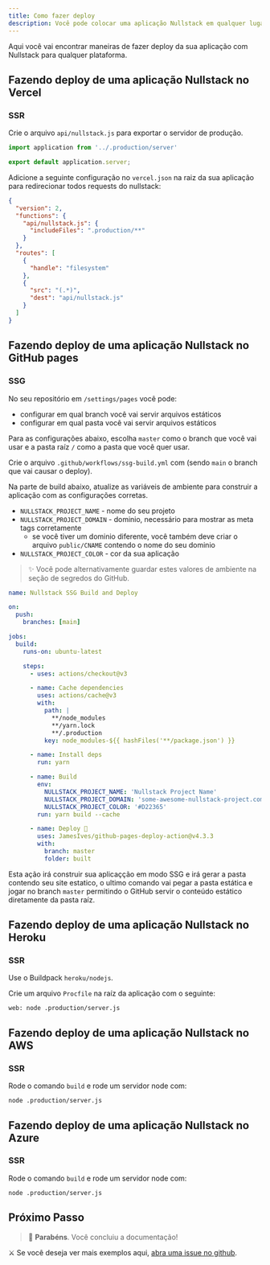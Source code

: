 ```yaml
---
title: Como fazer deploy
description: Você pode colocar uma aplicação Nullstack em qualquer lugar. Faça deploy da sua applicação no Vercel, Heroku, AWS, Azure, GitHub pages, ou em qualquer outro lugar.
---
```


Aqui você vai encontrar maneiras de fazer deploy da sua aplicação com Nullstack para qualquer plataforma.

## Fazendo deploy de uma aplicação Nullstack no Vercel

### SSR

Crie o arquivo `api/nullstack.js` para exportar o servidor de produção.

```js
import application from '../.production/server'

export default application.server;
```

Adicione a seguinte configuração no `vercel.json` na raiz da sua aplicação para redirecionar todos requests do nullstack:

```json
{
  "version": 2,
  "functions": {
    "api/nullstack.js": {
      "includeFiles": ".production/**"
    }
  },
  "routes": [
    {
      "handle": "filesystem"
    },
    {
      "src": "(.*)",
      "dest": "api/nullstack.js"
    }
  ]
}
```

## Fazendo deploy de uma aplicação Nullstack no GitHub pages

### SSG

No seu repositório em `/settings/pages` você pode:

- configurar em qual branch você vai servir arquivos estáticos
- configurar em qual pasta você vai servir arquivos estáticos

Para as configurações abaixo, escolha `master` como o branch que você vai usar e a pasta raíz `/` como a pasta que você quer usar.

Crie o arquivo `.github/workflows/ssg-build.yml` com (sendo `main` o branch que vai causar o deploy).

Na parte de build abaixo, atualize as variáveis de ambiente para construir a aplicação com as configurações corretas.

- `NULLSTACK_PROJECT_NAME` - nome do seu projeto
- `NULLSTACK_PROJECT_DOMAIN` - dominio, necessário para mostrar as meta tags corretamente
  - se você tiver um dominio diferente, você também deve criar o arquivo `public/CNAME` contendo o nome do seu dominio
- `NULLSTACK_PROJECT_COLOR` - cor da sua aplicação

> ✨ Você pode alternativamente guardar estes valores de ambiente na seção de segredos do GitHub.

```yml
name: Nullstack SSG Build and Deploy

on:
  push:
    branches: [main]

jobs:
  build:
    runs-on: ubuntu-latest

    steps:
      - uses: actions/checkout@v3

      - name: Cache dependencies
        uses: actions/cache@v3
        with:
          path: |
            **/node_modules
            **/yarn.lock
            **/.production
          key: node_modules-${{ hashFiles('**/package.json') }}

      - name: Install deps
        run: yarn

      - name: Build
        env:
          NULLSTACK_PROJECT_NAME: 'Nullstack Project Name'
          NULLSTACK_PROJECT_DOMAIN: 'some-awesome-nullstack-project.com'
          NULLSTACK_PROJECT_COLOR: '#D22365'
        run: yarn build --cache

      - name: Deploy 🚀
        uses: JamesIves/github-pages-deploy-action@v4.3.3
        with:
          branch: master
          folder: built
```

Esta ação irá construir sua aplicaçção em modo SSG e irá gerar a pasta contendo seu site estatico, o ultimo comando vai pegar a pasta estática e jogar no branch `master` permitindo o GitHub servir o conteúdo estático diretamente da pasta raíz.

## Fazendo deploy de uma aplicação Nullstack no Heroku

### SSR

Use o Buildpack `heroku/nodejs`.

Crie um arquivo `Procfile` na raíz da aplicação com o seguinte:

```
web: node .production/server.js
```

## Fazendo deploy de uma aplicação Nullstack no AWS

### SSR

Rode o comando `build` e rode um servidor node com:

```
node .production/server.js
```

## Fazendo deploy de uma aplicação Nullstack no Azure

### SSR

Rode o comando `build` e rode um servidor node com:

```
node .production/server.js
```

## Próximo Passo

> 🎉 **Parabéns**. Você concluiu a documentação!

⚔ Se você deseja ver mais exemplos aqui, [abra uma issue no github](https://github.com/nullstack/nullstack/issues).
